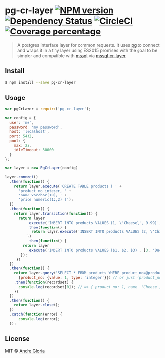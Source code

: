 # pg-cr-layer [![NPM version][npm-image]][npm-url] [![Dependency Status][daviddm-image]][daviddm-url] [![CircleCI](https://circleci.com/gh/andrglo/pg-cr-layer.svg?style=svg)](https://circleci.com/gh/andrglo/pg-cr-layer) [![Coverage percentage][coveralls-image]][coveralls-url]
> A postgres interface layer for common requests. It uses [pg](https://github.com/brianc/node-postgres) to connect
and wraps it in a tiny layer using ES2015 promises with the goal to be simpler and compatible with [mssql](https://github.com/patriksimek/node-mssql)
via [mssql-cr-layer](https://github.com/andrglo/mssql-cr-layer)



## Install

```sh
$ npm install --save pg-cr-layer
```


## Usage

```js
var pgCrLayer = require('pg-cr-layer');

var config = {
  user: 'me',
  password: 'my password',
  host: 'localhost',
  port: 5432,
  pool: {
    max: 25,
    idleTimeout: 30000
  }
};

var layer = new PgCrLayer(config)

layer.connect()
  .then(function() {
    return layer.execute('CREATE TABLE products ( ' +
      'product_no integer, ' +
      'name varchar(10), ' +
      'price numeric(12,2) )');
  })
  .then(function() {
    return layer.transaction(function(t) {
      return layer
	      .execute('INSERT INTO products VALUES (1, \'Cheese\', 9.99)', null, {transaction: t})
          .then(function() {
            return layer.execute('INSERT INTO products VALUES (2, \'Chicken\', 19.99)', null, {transaction: t})
          })
		  .then(function() {
        return layer
          .execute('INSERT INTO products VALUES ($1, $2, $3)', [3, 'Duck', 0.99], {transaction: t})
       });
     })
  })
  .then(function() {
    return layer.query('SELECT * FROM products WHERE product_no=@product_no',
      {product_no: {value: 1, type: 'integer'}}) // or just {product_no: 1}
    .then(function(recordset) {
      console.log(recordset[0]); // => { product_no: 1, name: 'Cheese', price: '9.99' }
    })
  })
  .then(function() {
    return layer.close();
  })
  .catch(function(error) {
	  console.log(error);
  });

```

## License

MIT © [Andre Gloria](andrglo.com)


[npm-image]: https://badge.fury.io/js/pg-cr-layer.svg
[npm-url]: https://npmjs.org/package/pg-cr-layer
[travis-image]: https://travis-ci.org/andrglo/pg-cr-layer.svg?branch=master
[travis-url]: https://travis-ci.org/andrglo/pg-cr-layer
[daviddm-image]: https://david-dm.org/andrglo/pg-cr-layer.svg?theme=shields.io
[daviddm-url]: https://david-dm.org/andrglo/pg-cr-layer
[coveralls-image]: https://coveralls.io/repos/andrglo/pg-cr-layer/badge.svg
[coveralls-url]: https://coveralls.io/r/andrglo/pg-cr-layer
